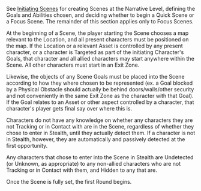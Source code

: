 See [Initiating Scenes](https://github.com/LittleKingsguard/Eternity-Core/blob/8487a87b348ba463a9237bb567457a3392376ce9/ResolutionEngine/SceneEngine/InitiatingScenes.md) for creating Scenes at the Narrative Level, defining the Goals and Abilities chosen, and deciding whether to begin a Quick Scene or a Focus Scene. The remainder of this section applies only to Focus Scenes.

At the beginning of a Scene, the player starting the Scene chooses a map relevant to the Location, and all present characters must be positioned on the map. If the Location or a relevant Asset is controlled by any present character, or a character is Targeted as part of the initiating Character's Goals, that character and all allied characters may start anywhere within the Scene. All other characters must start in an Exit Zone.

Likewise, the objects of any Scene Goals must be placed into the Scene according to how they where chosen to be represented (ex. a Goal blocked by a Physical Obstacle should actually be behind doors/walls/other security and not conveniently in the same Exit Zone as the character with that Goal). If the Goal relates to an Asset or other aspect controlled by a character, that character's player gets final say over where this is.

Characters do not have any knowledge on whether any characters they are not Tracking or in Contact with are in the Scene, regardless of whether they chose to enter in Stealth, until they actually detect them. If a character is not in Stealth, however, they are automatically and passively detected at the first opportunity.

Any characters that chose to enter into the Scene in Stealth are Undetected (or Unknown, as appropriate) to any non-allied characters who are not Tracking or in Contact with them, and Hidden to any that are.

Once the Scene is fully set, the first Round begins.